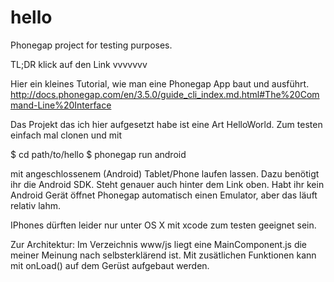 hello
=====

Phonegap project for testing purposes.

TL;DR klick auf den Link vvvvvvv

Hier ein kleines Tutorial, wie man eine Phonegap App baut und ausführt.
http://docs.phonegap.com/en/3.5.0/guide_cli_index.md.html#The%20Command-Line%20Interface

Das Projekt das ich hier aufgesetzt habe ist eine Art HelloWorld. Zum testen einfach mal clonen und mit
  
  $ cd path/to/hello
  $ phonegap run android

mit angeschlossenem (Android) Tablet/Phone laufen lassen. Dazu benötigt ihr die Android SDK. Steht genauer auch hinter dem Link oben. Habt ihr kein Android Gerät öffnet Phonegap automatisch einen Emulator, aber das läuft relativ lahm.

IPhones dürften leider nur unter OS X mit xcode zum testen geeignet sein.

Zur Architektur:
Im Verzeichnis www/js liegt eine MainComponent.js die meiner Meinung nach selbsterklärend ist. Mit zusätlichen Funktionen kann mit onLoad() auf dem Gerüst aufgebaut werden.

